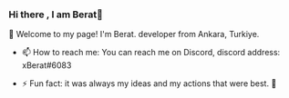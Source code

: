 ### Hi there , I am Berat👋


:gift_heart: Welcome to my page!
I'm Berat.
developer from Ankara, Turkiye.

- 📫 How to reach me: You can reach me on Discord, discord address: xBerat#6083

- ⚡ Fun fact: it was always my ideas and my actions that were best. 💯








<!--
**xBeratE/xBeratE** is a ✨ _special_ ✨ repository because its `README.md` (this file) appears on your GitHub profile.

Here are some ideas to get you started:

- 🔭 I’m currently working on ...
- 🌱 I’m currently learning ...
- 👯 I’m looking to collaborate on ...
- 🤔 I’m looking for help with ...
- 💬 Ask me about ...
- 📫 How to reach me: ...
- 😄 Pronouns: ...
- ⚡ Fun fact: ...
-->
